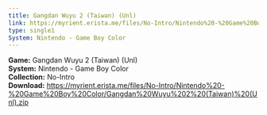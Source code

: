 ```yaml
---
title: Gangdan Wuyu 2 (Taiwan) (Unl)
link: https://myrient.erista.me/files/No-Intro/Nintendo%20-%20Game%20Boy%20Color/Gangdan%20Wuyu%202%20(Taiwan)%20(Unl).zip
type: single1
System: Nintendo - Game Boy Color
---
```

<b>Game:</b> Gangdan Wuyu 2 (Taiwan) (Unl)<br>
<b>System:</b> Nintendo - Game Boy Color<br>
<b>Collection:</b> No-Intro<br>
<b>Download:</b> https://myrient.erista.me/files/No-Intro/Nintendo%20-%20Game%20Boy%20Color/Gangdan%20Wuyu%202%20(Taiwan)%20(Unl).zip